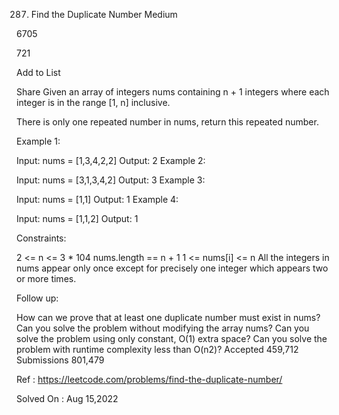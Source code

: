 287. Find the Duplicate Number
Medium

6705

721

Add to List

Share
Given an array of integers nums containing n + 1 integers where each integer is in the range [1, n] inclusive.

There is only one repeated number in nums, return this repeated number.

 

Example 1:

Input: nums = [1,3,4,2,2]
Output: 2
Example 2:

Input: nums = [3,1,3,4,2]
Output: 3
Example 3:

Input: nums = [1,1]
Output: 1
Example 4:

Input: nums = [1,1,2]
Output: 1
 

Constraints:

2 <= n <= 3 * 104
nums.length == n + 1
1 <= nums[i] <= n
All the integers in nums appear only once except for precisely one integer which appears two or more times.
 

Follow up:

How can we prove that at least one duplicate number must exist in nums?
Can you solve the problem without modifying the array nums?
Can you solve the problem using only constant, O(1) extra space?
Can you solve the problem with runtime complexity less than O(n2)?
Accepted
459,712
Submissions
801,479

Ref : https://leetcode.com/problems/find-the-duplicate-number/

Solved On : Aug 15,2022